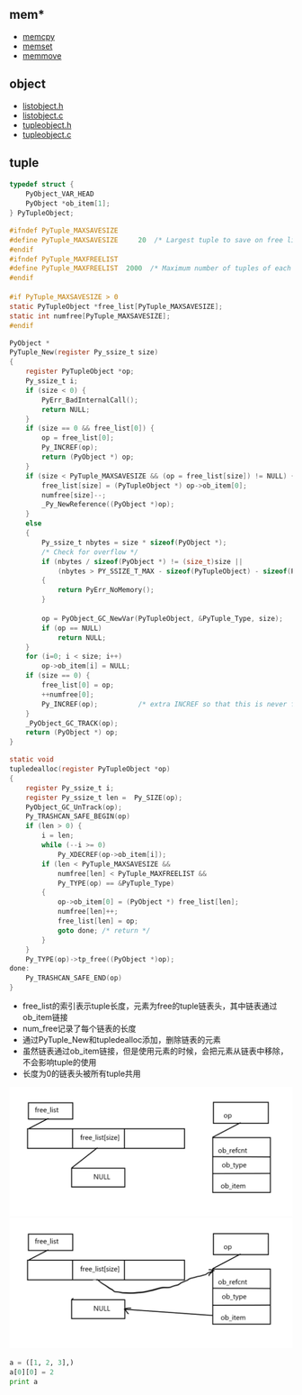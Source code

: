 ## mem*

- [memcpy](http://www.runoob.com/cprogramming/c-function-memcpy.html)
- [memset](http://www.runoob.com/cprogramming/c-function-memset.html)
- [memmove](http://www.runoob.com/cprogramming/c-function-memmove.html)

## object

- [listobject.h](https://github.com/gaoxinge/cpython/blob/2.7/Include/listobject.h)
- [listobject.c](https://github.com/gaoxinge/cpython/blob/2.7/Objects/listobject.c)
- [tupleobject.h](https://github.com/gaoxinge/cpython/blob/2.7/Include/tupleobject.h)
- [tupleobject.c](https://github.com/gaoxinge/cpython/blob/2.7/Objects/tupleobject.c)

## tuple

```c
typedef struct {
    PyObject_VAR_HEAD
    PyObject *ob_item[1];
} PyTupleObject;
```

```c
#ifndef PyTuple_MAXSAVESIZE
#define PyTuple_MAXSAVESIZE     20  /* Largest tuple to save on free list */
#endif
#ifndef PyTuple_MAXFREELIST
#define PyTuple_MAXFREELIST  2000  /* Maximum number of tuples of each size to save */
#endif

#if PyTuple_MAXSAVESIZE > 0
static PyTupleObject *free_list[PyTuple_MAXSAVESIZE];
static int numfree[PyTuple_MAXSAVESIZE];
#endif
```

```c
PyObject *
PyTuple_New(register Py_ssize_t size)
{
    register PyTupleObject *op;
    Py_ssize_t i;
    if (size < 0) {
        PyErr_BadInternalCall();
        return NULL;
    }
    if (size == 0 && free_list[0]) {
        op = free_list[0];
        Py_INCREF(op);
        return (PyObject *) op;
    }
    if (size < PyTuple_MAXSAVESIZE && (op = free_list[size]) != NULL) {
        free_list[size] = (PyTupleObject *) op->ob_item[0];
        numfree[size]--;
        _Py_NewReference((PyObject *)op);
    }
    else
    {
        Py_ssize_t nbytes = size * sizeof(PyObject *);
        /* Check for overflow */
        if (nbytes / sizeof(PyObject *) != (size_t)size ||
            (nbytes > PY_SSIZE_T_MAX - sizeof(PyTupleObject) - sizeof(PyObject *)))
        {
            return PyErr_NoMemory();
        }

        op = PyObject_GC_NewVar(PyTupleObject, &PyTuple_Type, size);
        if (op == NULL)
            return NULL;
    }
    for (i=0; i < size; i++)
        op->ob_item[i] = NULL;
    if (size == 0) {
        free_list[0] = op;
        ++numfree[0];
        Py_INCREF(op);          /* extra INCREF so that this is never freed */
    }
    _PyObject_GC_TRACK(op);
    return (PyObject *) op;
}
```

```c
static void
tupledealloc(register PyTupleObject *op)
{
    register Py_ssize_t i;
    register Py_ssize_t len =  Py_SIZE(op);
    PyObject_GC_UnTrack(op);
    Py_TRASHCAN_SAFE_BEGIN(op)
    if (len > 0) {
        i = len;
        while (--i >= 0)
            Py_XDECREF(op->ob_item[i]);
        if (len < PyTuple_MAXSAVESIZE &&
            numfree[len] < PyTuple_MAXFREELIST &&
            Py_TYPE(op) == &PyTuple_Type)
        {
            op->ob_item[0] = (PyObject *) free_list[len];
            numfree[len]++;
            free_list[len] = op;
            goto done; /* return */
        }
    }
    Py_TYPE(op)->tp_free((PyObject *)op);
done:
    Py_TRASHCAN_SAFE_END(op)
}
```

- free_list的索引表示tuple长度，元素为free的tuple链表头，其中链表通过ob_item链接
- num_free记录了每个链表的长度
- 通过PyTuple_New和tupledealloc添加，删除链表的元素
- 虽然链表通过ob_item链接，但是使用元素的时候，会把元素从链表中移除，不会影响tuple的使用
- 长度为0的链表头被所有tuple共用

![1.png](https://github.com/gaoxinge/cpython/blob/python_study/note/python%E6%BA%90%E7%A0%81%E5%89%96%E6%9E%90/image/1.png)
![2.png](https://github.com/gaoxinge/cpython/blob/python_study/note/python%E6%BA%90%E7%A0%81%E5%89%96%E6%9E%90/image/2.png)

```python
a = ([1, 2, 3],)
a[0][0] = 2
print a
```